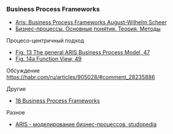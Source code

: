 ### Business Process Frameworks
- [Aris: Business Process Frameworks August-Wilhelm Scheer](https://archive.org/details/springer_10.1007-978-3-642-97738-1)
- [Бизнес-процессы. Основные понятия. Теория. Методы](https://djvu.online/file/IFwHj7as8gsTj)

Процесо-центричный подход
- [Fig. 13 The general ARIS Business Process Model, 47](https://archive.org/details/springer_10.1007-978-3-642-97738-1/page/n47/mode/2up)
- [Fig. 14a Function View, 49](https://archive.org/details/springer_10.1007-978-3-642-97738-1/page/n49/mode/2up)

Обсуждение  
https://habr.com/ru/articles/905028/#comment_28235886

Другие
- [18 Business Process Frameworks](https://fourweekmba.com/business-process-frameworks/)

Разное
- [ARIS - моделирование бизнес-процессов, studopedia](https://studopedia.ru/11_241383_A-ARIS---modelirovanie-biznes-protsessov.html)

